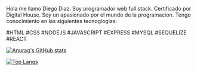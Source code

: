 Hola me llamo Diego Diaz. Soy programador web full stack. Certificado por Digital House. 
Soy un apasionado por el mundo de la programacion. Tengo conocimiento en las siguientes tecnoglogias:

#HTML #CSS #NODEJS #JAVASCRIPT #EXPRESS #MYSQL #SEQUELIZE #REACT 


[![Anurag's GitHub stats](https://github-readme-stats.vercel.app/api?username=diegocarlosdiaz)](https://github.com/anuraghazra/github-readme-stats)

[![Top Langs](https://github-readme-stats.vercel.app/api/top-langs/?username=diegocarlosdiaz&layout=compact)](https://github.com/anuraghazra/github-readme-stats)

